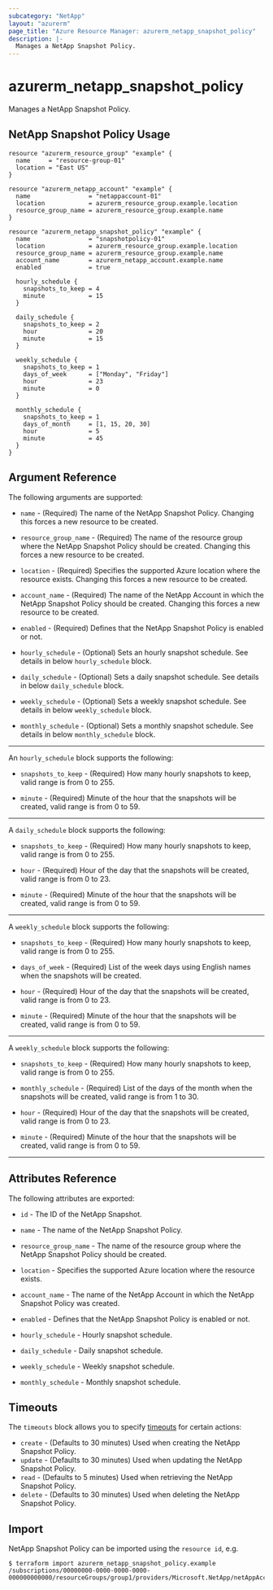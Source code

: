 ```yaml
---
subcategory: "NetApp"
layout: "azurerm"
page_title: "Azure Resource Manager: azurerm_netapp_snapshot_policy"
description: |-
  Manages a NetApp Snapshot Policy.
---
```


# azurerm_netapp_snapshot_policy

Manages a NetApp Snapshot Policy.

## NetApp Snapshot Policy Usage

```hcl
resource "azurerm_resource_group" "example" {
  name     = "resource-group-01"
  location = "East US"
}

resource "azurerm_netapp_account" "example" {
  name                = "netappaccount-01"
  location            = azurerm_resource_group.example.location
  resource_group_name = azurerm_resource_group.example.name
}

resource "azurerm_netapp_snapshot_policy" "example" {
  name                = "snapshotpolicy-01"
  location            = azurerm_resource_group.example.location
  resource_group_name = azurerm_resource_group.example.name
  account_name        = azurerm_netapp_account.example.name
  enabled             = true

  hourly_schedule {
    snapshots_to_keep = 4
    minute            = 15
  }

  daily_schedule {
    snapshots_to_keep = 2
    hour              = 20
    minute            = 15
  }

  weekly_schedule {
    snapshots_to_keep = 1
    days_of_week      = ["Monday", "Friday"]
    hour              = 23
    minute            = 0
  }

  monthly_schedule {
    snapshots_to_keep = 1
    days_of_month     = [1, 15, 20, 30]
    hour              = 5
    minute            = 45
  }
}
```

## Argument Reference

The following arguments are supported:

* `name` - (Required) The name of the NetApp Snapshot Policy. Changing this forces a new resource to be created.

* `resource_group_name` - (Required) The name of the resource group where the NetApp Snapshot Policy should be created. Changing this forces a new resource to be created.

* `location` - (Required) Specifies the supported Azure location where the resource exists. Changing this forces a new resource to be created.

* `account_name` - (Required) The name of the NetApp Account in which the NetApp Snapshot Policy should be created. Changing this forces a new resource to be created.

* `enabled` - (Required) Defines that the NetApp Snapshot Policy is enabled or not.

* `hourly_schedule` - (Optional) Sets an hourly snapshot schedule. See details in below `hourly_schedule` block.

* `daily_schedule` - (Optional) Sets a daily snapshot schedule. See details in below `daily_schedule` block.
  
* `weekly_schedule` - (Optional) Sets a weekly snapshot schedule. See details in below `weekly_schedule` block.

* `monthly_schedule` - (Optional) Sets a monthly snapshot schedule. See details in below `monthly_schedule` block.

---

An `hourly_schedule` block supports the following:

* `snapshots_to_keep` - (Required) How many hourly snapshots to keep, valid range is from 0 to 255.

* `minute` - (Required) Minute of the hour that the snapshots will be created, valid range is from 0 to 59.

---

A `daily_schedule` block supports the following:

* `snapshots_to_keep` - (Required) How many hourly snapshots to keep, valid range is from 0 to 255.

* `hour` - (Required) Hour of the day that the snapshots will be created, valid range is from 0 to 23.

* `minute` - (Required) Minute of the hour that the snapshots will be created, valid range is from 0 to 59.

---

A `weekly_schedule` block supports the following:

* `snapshots_to_keep` - (Required) How many hourly snapshots to keep, valid range is from 0 to 255.

* `days_of_week` - (Required) List of the week days using English names when the snapshots will be created.

* `hour` - (Required) Hour of the day that the snapshots will be created, valid range is from 0 to 23.

* `minute` - (Required) Minute of the hour that the snapshots will be created, valid range is from 0 to 59.

---

A `weekly_schedule` block supports the following:

* `snapshots_to_keep` - (Required) How many hourly snapshots to keep, valid range is from 0 to 255.

* `monthly_schedule` - (Required) List of the days of the month when the snapshots will be created, valid range is from 1 to 30.

* `hour` - (Required) Hour of the day that the snapshots will be created, valid range is from 0 to 23.

* `minute` - (Required) Minute of the hour that the snapshots will be created, valid range is from 0 to 59.

---

## Attributes Reference

The following attributes are exported:

* `id` - The ID of the NetApp Snapshot.
  
* `name` - The name of the NetApp Snapshot Policy.

* `resource_group_name` - The name of the resource group where the NetApp Snapshot Policy should be created.
  
* `location` - Specifies the supported Azure location where the resource exists.

* `account_name` - The name of the NetApp Account in which the NetApp Snapshot Policy was created.

* `enabled` - Defines that the NetApp Snapshot Policy is enabled or not.

* `hourly_schedule` - Hourly snapshot schedule.

* `daily_schedule` - Daily snapshot schedule.
  
* `weekly_schedule` - Weekly snapshot schedule.

* `monthly_schedule` - Monthly snapshot schedule.

## Timeouts

The `timeouts` block allows you to specify [timeouts](https://www.terraform.io/docs/configuration/resources.html#timeouts) for certain actions:

* `create` - (Defaults to 30 minutes) Used when creating the NetApp Snapshot Policy.
* `update` - (Defaults to 30 minutes) Used when updating the NetApp Snapshot Policy.
* `read` - (Defaults to 5 minutes) Used when retrieving the NetApp Snapshot Policy.
* `delete` - (Defaults to 30 minutes) Used when deleting the NetApp Snapshot Policy.

## Import

NetApp Snapshot Policy can be imported using the `resource id`, e.g.

```shell
$ terraform import azurerm_netapp_snapshot_policy.example /subscriptions/00000000-0000-0000-0000-000000000000/resourceGroups/group1/providers/Microsoft.NetApp/netAppAccounts/account1/snapshotPolicies/snapshotpolicy1
```
